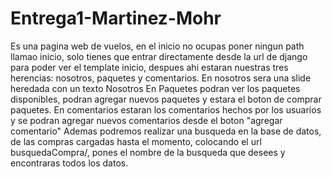 # Entrega1-Martinez-Mohr
Es una pagina web de vuelos, en el inicio no ocupas poner ningun path llamao inicio, solo tienes que entrar directamente desde la url de django para poder
ver el template inicio, despues ahi estaran nuestras tres herencias: nosotros, paquetes y comentarios. 
En nosotros sera una slide heredada con un texto Nosotros
En Paquetes podran ver los paquetes disponibles, podran agregar nuevos paquetes y estara el boton de comprar paquetes.
En comentarios estaran los comentarios hechos por los usuarios y se podran agregar nuevos comentarios desde el boton "agregar comentario"
Ademas podremos realizar una busqueda en la base de datos, de las compras cargadas hasta el momento, colocando el url busquedaCompra/, pones el nombre de la busqueda que desees y encontraras todos los datos.

